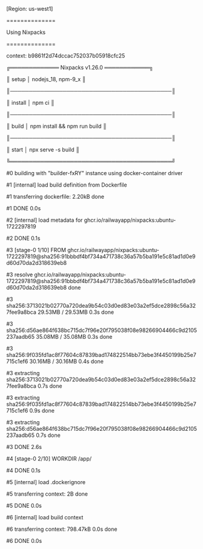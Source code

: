 [Region: us-west1]

==============

Using Nixpacks

==============


context: b9861f2d74dccac752037b05918cfc25

 

╔═════════════ Nixpacks v1.26.0 ════════════╗

║ setup      │ nodejs_18, npm-9_x           ║

║───────────────────────────────────────────║

║ install    │ npm ci                       ║

║───────────────────────────────────────────║

║ build      │ npm install && npm run build ║

║───────────────────────────────────────────║

║ start      │ npx serve -s build           ║

╚═══════════════════════════════════════════╝

 

 

#0 building with "builder-fxRY" instance using docker-container driver

 

#1 [internal] load build definition from Dockerfile

#1 transferring dockerfile: 2.20kB done

#1 DONE 0.0s

 

 

#2 [internal] load metadata for ghcr.io/railwayapp/nixpacks:ubuntu-1722297819

#2 DONE 0.1s

 

 

#3 [stage-0  1/10] FROM ghcr.io/railwayapp/nixpacks:ubuntu-1722297819@sha256:91bbbdf4bf734a471738c36a57b5ba191e5c81ad1d0e9d60d70da2d318639eb8

#3 resolve ghcr.io/railwayapp/nixpacks:ubuntu-1722297819@sha256:91bbbdf4bf734a471738c36a57b5ba191e5c81ad1d0e9d60d70da2d318639eb8 done

 

#3 sha256:3713021b02770a720dea9b54c03d0ed83e03a2ef5dce2898c56a327fee9a8bca 29.53MB / 29.53MB 0.3s done

#3 sha256:d56ae864f638bc715dc7f96e20f795038f08e98266904466c9d2105237aadb65 35.08MB / 35.08MB 0.3s done

#3 sha256:9f035fd1ac8f77604c87839bad174822514bb73ebe3f4450199b25e7715c1ef6 30.16MB / 30.16MB 0.4s done

#3 extracting sha256:3713021b02770a720dea9b54c03d0ed83e03a2ef5dce2898c56a327fee9a8bca 0.7s done

#3 extracting sha256:9f035fd1ac8f77604c87839bad174822514bb73ebe3f4450199b25e7715c1ef6 0.9s done

#3 extracting sha256:d56ae864f638bc715dc7f96e20f795038f08e98266904466c9d2105237aadb65 0.7s done

#3 DONE 2.6s

 

#4 [stage-0  2/10] WORKDIR /app/

#4 DONE 0.1s

 

#5 [internal] load .dockerignore

#5 transferring context: 2B done

#5 DONE 0.0s

 

#6 [internal] load build context

#6 transferring context: 798.47kB 0.0s done

#6 DONE 0.0s

 
